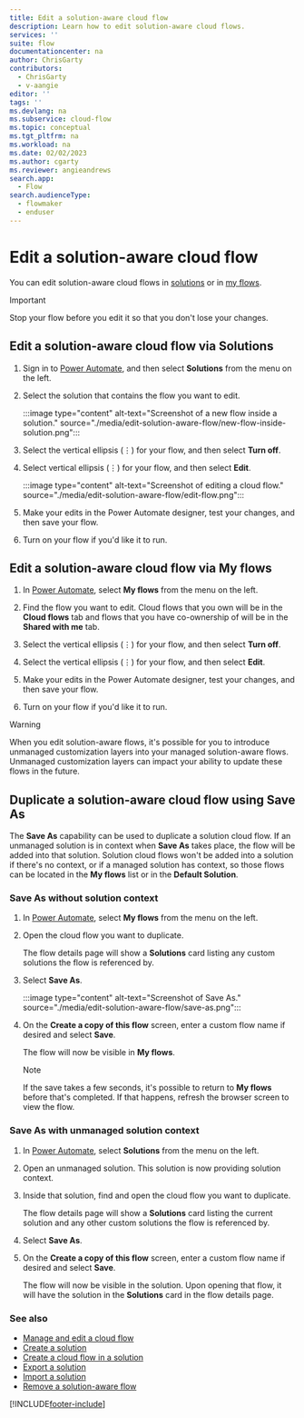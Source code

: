 ```yaml
---
title: Edit a solution-aware cloud flow
description: Learn how to edit solution-aware cloud flows.
services: ''
suite: flow
documentationcenter: na
author: ChrisGarty
contributors:
  - ChrisGarty
  - v-aangie
editor: ''
tags: ''
ms.devlang: na
ms.subservice: cloud-flow
ms.topic: conceptual
ms.tgt_pltfrm: na
ms.workload: na
ms.date: 02/02/2023
ms.author: cgarty
ms.reviewer: angieandrews
search.app: 
  - Flow
search.audienceType: 
  - flowmaker
  - enduser
---
```


# Edit a solution-aware cloud flow

You can edit solution-aware cloud flows in [solutions](#edit-a-solution-aware-cloud-flow-via-solutions) or in [my flows](#edit-a-solution-aware-cloud-flow-via-my-flows).

> [!IMPORTANT]
> Stop your flow before you edit it so that you don't lose your changes.

## Edit a solution-aware cloud flow via Solutions

1. Sign in to [Power Automate](https://powerautomate.com), and then select **Solutions** from the menu on the left.

1. Select the solution that contains the flow you want to edit.

    :::image type="content" alt-text="Screenshot of a new flow inside a solution." source="./media/edit-solution-aware-flow/new-flow-inside-solution.png":::

1. Select the vertical ellipsis (&vellip;) for your flow, and then select **Turn off**.

1. Select vertical ellipsis (&vellip;) for your flow, and then select **Edit**.

    :::image type="content" alt-text="Screenshot of editing a cloud flow." source="./media/edit-solution-aware-flow/edit-flow.png":::

1. Make your edits in the Power Automate designer, test your changes, and then save your flow.

1. Turn on your flow if you'd like it to run.

## Edit a solution-aware cloud flow via My flows

1. In [Power Automate](https://powerautomate.com), select **My flows** from the menu on the left.

1. Find the flow you want to edit. Cloud flows that you own will be in the **Cloud flows** tab and flows that you have co-ownership of will be in the **Shared with me** tab.

1. Select the vertical ellipsis (&vellip;) for your flow, and then select **Turn off**.

1. Select the vertical ellipsis (&vellip;) for your flow, and then select **Edit**.

1. Make your edits in the Power Automate designer, test your changes, and then save your flow.

1. Turn on your flow if you'd like it to run.

> [!WARNING]
> When you edit solution-aware flows, it's possible for you to introduce unmanaged customization layers into your managed solution-aware flows. Unmanaged customization layers can impact your ability to update these flows in the future.

## Duplicate a solution-aware cloud flow using Save As

The **Save As** capability can be used to duplicate a solution cloud flow. If an unmanaged solution is in context when **Save As** takes place, the flow will be added into that solution. Solution cloud flows won't be added into a solution if there's no context, or if a managed solution has context, so those flows can be located in the **My flows** list or in the **Default Solution**.

### Save As without solution context

1. In [Power Automate](https://powerautomate.com), select **My flows** from the menu on the left.

1. Open the cloud flow you want to duplicate.

    The flow details page will show a **Solutions** card listing any custom solutions the flow is referenced by.

1. Select **Save As**.

    :::image type="content" alt-text="Screenshot of Save As." source="./media/edit-solution-aware-flow/save-as.png":::

1. On the **Create a copy of this flow** screen, enter a custom flow name if desired and select **Save**.

    The flow will now be visible in **My flows**.

    > [!NOTE]
    > If the save takes a few seconds, it's possible to return to **My flows** before that's completed. If that happens, refresh the browser screen to view the flow.

### Save As with unmanaged solution context

1. In [Power Automate](https://powerautomate.com), select **Solutions** from the menu on the left.

1. Open an unmanaged solution. This solution is now providing solution context.

1. Inside that solution, find and open the cloud flow you want to duplicate.

    The flow details page will show a **Solutions** card listing the current solution and any other custom solutions the flow is referenced by.

1. Select **Save As**.

1. On the **Create a copy of this flow** screen, enter a custom flow name if desired and select **Save**.

    The flow will now be visible in the solution. Upon opening that flow, it will have the solution in the **Solutions** card in the flow details page.

### See also

- [Manage and edit a cloud flow](/power-automate/get-started-logic-flow#manage-a-cloud-flow)
- [Create a solution](./overview-solution-flows.md)
- [Create a cloud flow in a solution](./create-flow-solution.md)
- [Export a solution](./export-flow-solution.md)
- [Import a solution](./import-flow-solution.md)
- [Remove a solution-aware flow](./remove-solution-aware-flow.md)

[!INCLUDE[footer-include](includes/footer-banner.md)]
